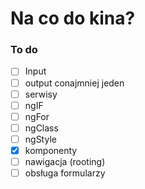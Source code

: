 # Na co do kina?

### To do

- [ ] Input
- [ ] output conajmniej jeden
- [ ] serwisy
- [ ] ngIF
- [ ] ngFor
- [ ] ngClass
- [ ] ngStyle
- [x] komponenty
- [ ] nawigacja (rooting)
- [ ] obsługa formularzy